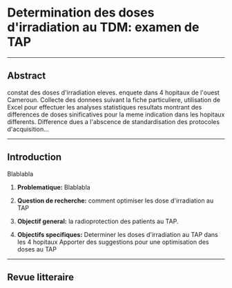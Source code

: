 # Determination des doses d'irradiation au TDM: examen de TAP

---

## Abstract
constat des doses d'irradiation eleves. enquete dans 4 hopitaux de l'ouest Cameroun. Collecte des donnees suivant la fiche particuliere, utilisation de Excel pour effectuer les analyses statistiques
resultats montrant des differences de doses sinificatives pour la meme indication dans les hopitaux differents. Difference dues a l'abscence de standardisation des protocoles d'acquisition...

---

## Introduction
Blablabla

1. **Problematique:**
Blablabla

2. **Question de recherche:**
   comment optimiser les dose d'irradiation au TAP
   
3. **Objectif general:**
   la radioprotection des patients au TAP.
   
4. **Objectifs specifiques:**
   Determiner les doses d'irradiation au TAP dans les 4 hopitaux
   Apporter des suggestions pour une optimisation des doses au TAP

---

## Revue litteraire
